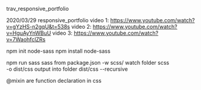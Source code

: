 trav_responsive_portfolio


2020/03/29
responsive_portfolio
video 1:    https://www.youtube.com/watch?v=gYzHS-n2gqU&t=538s
video 2:    https://www.youtube.com/watch?v=HguAyYnWBuU
video 3:    https://www.youtube.com/watch?v=7WaohfclZRs


npm init
node-sass
npm install node-sass

npm run sass 
    sass            from package.json 
    -w scss/        watch folder scss     
    -o dist/css     output into folder dist/css
    --recursive




@mixin are function declaration in css